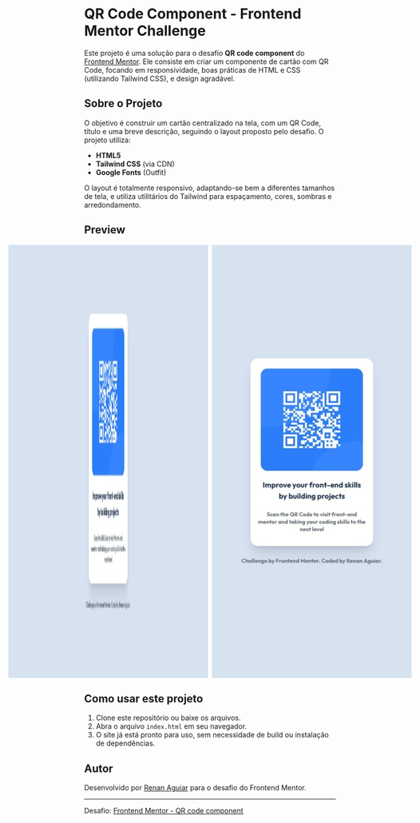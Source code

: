 # QR Code Component - Frontend Mentor Challenge

Este projeto é uma solução para o desafio **QR code component** do [Frontend Mentor](https://www.frontendmentor.io/). Ele consiste em criar um componente de cartão com QR Code, focando em responsividade, boas práticas de HTML e CSS (utilizando Tailwind CSS), e design agradável.

## Sobre o Projeto

O objetivo é construir um cartão centralizado na tela, com um QR Code, título e uma breve descrição, seguindo o layout proposto pelo desafio. O projeto utiliza:

- **HTML5**  
- **Tailwind CSS** (via CDN)
- **Google Fonts** (Outfit)

O layout é totalmente responsivo, adaptando-se bem a diferentes tamanhos de tela, e utiliza utilitários do Tailwind para espaçamento, cores, sombras e arredondamento.

## Preview

<div style="display: flex; gap: 0.5rem; justify-content: center;">
  <img src="images/qr-code-desktop.jpeg" alt="Preview desktop" width="400px"/>
  <img src="images/qr-code-mobile.jpeg" alt="Preview mobile" width="400px"/>
</div>

## Como usar este projeto

1. Clone este repositório ou baixe os arquivos.
2. Abra o arquivo `index.html` em seu navegador.
3. O site já está pronto para uso, sem necessidade de build ou instalação de dependências.

## Autor

Desenvolvido por [Renan Aguiar](https://github.com/renandev0923) para o desafio do Frontend Mentor.

---
Desafio: [Frontend Mentor - QR code component](https://www.frontendmentor.io/challenges/qr-code-component-iux_sIO_H)
